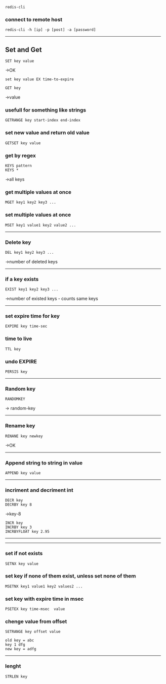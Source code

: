 	redis-cli

### connect to remote host

	redis-cli -h [ip] -p [post] -a [password]

---
## Set and Get
	SET key value
->OK
	
	set key value EX time-to-expire

	GET key
->value

### usefull for something like strings

	GETRANGE key start-index end-index 
	
### set new value and return old value

	GETSET key value 

### get by regex

	KEYS pattern
	KEYS *
	
->all keys

### get multiple values at once

	MGET key1 key2 key3 ... 

### set multiple values at once

	MSET key1 value1 key2 value2 ...

	
---
### Delete key

	DEL key1 key2 key3 ...
->number of deleted keys

---	
### if a key exists

	EXIST key1 key2 key3 ...
->number of existed keys - counts same keys

---
### set expire time for key

	EXPIRE key time-sec

### time to live

	TTL key

### undo EXPIRE

	PERSIS key 
---
### Random key

	RANDOMKEY
	
-> random-key

---
### Rename key

	RENANE key newkey
	
->OK

---
### Append string to string in value

	APPEND key value
---
### incriment and decriment int

	DECR key
	DECRBY key 8
	
->key-8
	
	INCR key
	INCRBY key 3
	INCRBYFLOAT key 2.95
---

---
### set if not exists

	SETNX key value 
	
### set key if none of them exist, unless set none of them

	MSETNX key1 value1 key2 values2 ... 
	
### set key with expire time in msec

	PSETEX key time-msec  value
	
### chenge value from offset

	SETRANGE key offset value  
	
	old key = abc
	key 1 dfg
	new key = adfg
---
### lenght

	STRLEN key
